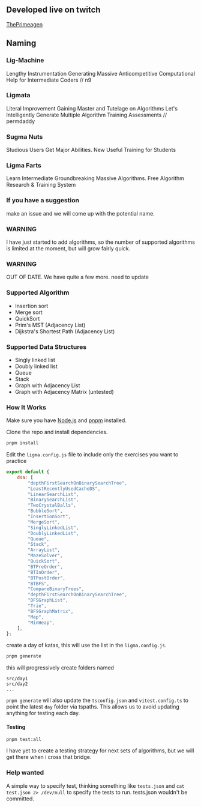 ## Developed live on twitch

[ThePrimeagen](https://twitch.tv/ThePrimeagen)

## Naming

### Lig-Machine

Lengthy Instrumentation Generating Massive Anticompetitive Computational Help for Intermediate Coders // n9

### Ligmata

Literal Improvement Gaining Master and Tutelage on Algorithms Let's Intelligently Generate Multiple Algorithm Training Assessments // permdaddy

### Sugma Nuts

Studious Users Get Major Abilities. New Useful Training for Students

### Ligma Farts

Learn Intermediate Groundbreaking Massive Algorithms. Free Algorithm Research & Training System

### If you have a suggestion

make an issue and we will come up with the potential name.

### WARNING

I have just started to add algorithms, so the number of supported algorithms is limited at the moment, but will grow fairly quick.

### WARNING

OUT OF DATE. We have quite a few more. need to update

### Supported Algorithm

- Insertion sort
- Merge sort
- QuickSort
- Prim's MST (Adjacency List)
- Dijkstra's Shortest Path (Adjacency List)

### Supported Data Structures

- Singly linked list
- Doubly linked list
- Queue
- Stack
- Graph with Adjacency List
- Graph with Adjacency Matrix (untested)

### How It Works

Make sure you have [Node.js](https://nodejs.org/en/) and [pnpm](https://pnpm.io/installation) installed.

Clone the repo and install dependencies.

```bash
pnpm install
```

Edit the `ligma.config.js` file to include only the exercises you want to practice

```javascript
export default {
    dsa: [
        "depthFirstSearchOnBinarySearchTree",
        "LeastRecentlyUsedCacheDS",
        "LinearSearchList",
        "BinarySearchList",
        "TwoCrystalBalls",
        "BubbleSort",
        "InsertionSort",
        "MergeSort",
        "SinglyLinkedList",
        "DoublyLinkedList",
        "Queue",
        "Stack",
        "ArrayList",
        "MazeSolver",
        "QuickSort",
        "BTPreOrder",
        "BTInOrder",
        "BTPostOrder",
        "BTBFS",
        "CompareBinaryTrees",
        "depthFirstSearchOnBinarySearchTree",
        "DFSGraphList",
        "Trie",
        "BFSGraphMatrix",
        "Map",
        "MinHeap",
    ],
};
```

create a day of katas, this will use the list in the `ligma.config.js`.

```bash
pnpm generate
```

this will progressively create folders named

```
src/day1
src/day2
...
```

`pnpm generate` will also update the `tsconfig.json` and `vitest.config.ts` to point the latest `day` folder via tspaths. This allows us to avoid updating anything for testing each day.

#### Testing

```
pnpm test:all
```

I have yet to create a testing strategy for next sets of algorithms, but we will get there when i cross that bridge.

### Help wanted

A simple way to specify test, thinking something like `tests.json` and `cat test.json 2> /dev/null` to specify the tests to run. tests.json wouldn't be committed.
